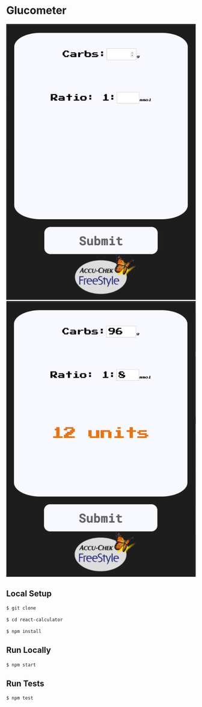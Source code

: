 # Glucometer

<img src="./readme-img/screenshot-1.png"/>
<img src="./readme-img/screenshot-2.png"/>


## Local Setup

```sh
$ git clone 
```

```sh
$ cd react-calculator
```

```sh
$ npm install
```

## Run Locally

```sh
$ npm start
```

## Run Tests

```sh
$ npm test
```
